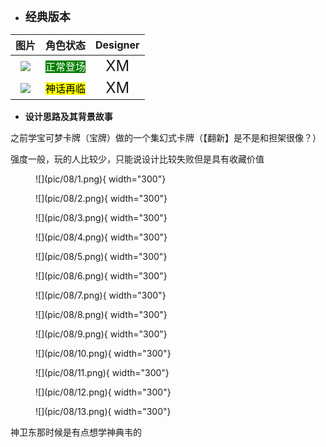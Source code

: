 * **<font size="4">经典版本</font>**

|         图片          | 角色状态                                                                 |         Designer         |
|:-------------------:|----------------------------------------------------------------------|:------------------------:|
| ![](pic/08/08.png)  | <font style="background: green" color = white size = "3">正常登场</font> | <font size="5">XM</font> |
| ![](pic/08/x99.png) | <font style="background: yellow" color = black size = "3">神话再临</font> | <font size="5">XM</font> |

* **设计思路及其背景故事**

之前学宝可梦卡牌（宝牌）做的一个集幻式卡牌（【翻新】是不是和担架很像？）

强度一般，玩的人比较少，只能说设计比较失败但是具有收藏价值

<figure markdown="span">
    ![](pic/08/1.png){ width="300"}
</figure>

<figure markdown="span">
    ![](pic/08/2.png){ width="300"}
</figure>

<figure markdown="span">
    ![](pic/08/3.png){ width="300"}
</figure>

<figure markdown="span">
    ![](pic/08/4.png){ width="300"}
</figure>

<figure markdown="span">
    ![](pic/08/5.png){ width="300"}
</figure>

<figure markdown="span">
    ![](pic/08/6.png){ width="300"}
</figure>

<figure markdown="span">
    ![](pic/08/7.png){ width="300"}
</figure>

<figure markdown="span">
    ![](pic/08/8.png){ width="300"}
</figure>

<figure markdown="span">
    ![](pic/08/9.png){ width="300"}
</figure>

<figure markdown="span">
    ![](pic/08/10.png){ width="300"}
</figure>

<figure markdown="span">
    ![](pic/08/11.png){ width="300"}
</figure>

<figure markdown="span">
    ![](pic/08/12.png){ width="300"}
</figure>

<figure markdown="span">
    ![](pic/08/13.png){ width="300"}
</figure>

神卫东那时候是有点想学神典韦的